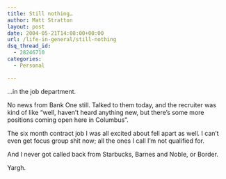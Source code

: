```yaml
---
title: Still nothing…
author: Matt Stratton
layout: post
date: 2004-05-21T14:08:00+00:00
url: /life-in-general/still-nothing
dsq_thread_id:
  - 28246710
categories:
  - Personal

---
```

&#8230;in the job department.

No news from Bank One still. Talked to them today, and the recruiter was kind of like &#8220;well, haven&#8217;t heard anything new, but there&#8217;s some more positions coming open here in Columbus&#8221;.

The six month contract job I was all excited about fell apart as well. I can&#8217;t even get focus group shit now; all the ones I call I&#8217;m not qualified for.

And I never got called back from Starbucks, Barnes and Noble, or Border.

Yargh.
